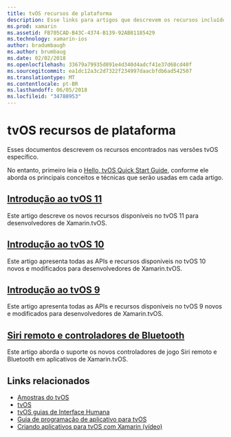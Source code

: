 ```yaml
---
title: tvOS recursos de plataforma
description: Esse links para artigos que descrevem os recursos incluídos em várias versões tvOS do documento. Ele também está vinculada a um documento que descreve os controladores Siri remoto e Bluetooth.
ms.prod: xamarin
ms.assetid: FB705CAD-B43C-4374-B139-92AB81185429
ms.technology: xamarin-ios
author: bradumbaugh
ms.author: brumbaug
ms.date: 02/02/2018
ms.openlocfilehash: 33679a79935d891e4d340d4adcf41e37d68cd40f
ms.sourcegitcommit: ea1dc12a3c2d7322f234997daacbfdb6ad542507
ms.translationtype: MT
ms.contentlocale: pt-BR
ms.lasthandoff: 06/05/2018
ms.locfileid: "34788953"
---
```

# <a name="tvos-platform-features"></a>tvOS recursos de plataforma

Esses documentos descrevem os recursos encontrados nas versões tvOS específico.

No entanto, primeiro leia o [Hello, tvOS Quick Start Guide](~/ios/tvos/get-started/hello-tvos.md), conforme ele aborda os principais conceitos e técnicas que serão usadas em cada artigo.

## <a name="introduction-to-tvos-11iostvosplatformintroduction-to-tvos11md"></a>[Introdução ao tvOS 11](~/ios/tvos/platform/introduction-to-tvos11.md)

Este artigo descreve os novos recursos disponíveis no tvOS 11 para desenvolvedores de Xamarin.tvOS.

## <a name="introduction-to-tvos-10iostvosplatformintroduction-to-tvos10indexmd"></a>[Introdução ao tvOS 10](~/ios/tvos/platform/introduction-to-tvos10/index.md)

Este artigo apresenta todas as APIs e recursos disponíveis no tvOS 10 novos e modificados para desenvolvedores de Xamarin.tvOS.

## <a name="introduction-to-tvos-9iostvosplatformtvos9md"></a>[Introdução ao tvOS 9](~/ios/tvos/platform/tvos9.md)

Este artigo apresenta todas as APIs e recursos disponíveis no tvOS 9 novos e modificados para desenvolvedores de Xamarin.tvOS.

## <a name="siri-remote-and-bluetooth-controllersiostvosplatformremote-bluetoothmd"></a>[Siri remoto e controladores de Bluetooth](~/ios/tvos/platform/remote-bluetooth.md)

Este artigo aborda o suporte os novos controladores de jogo Siri remoto e Bluetooth em aplicativos de Xamarin.tvOS.

## <a name="related-links"></a>Links relacionados

- [Amostras do tvOS](https://developer.xamarin.com/samples/tvos/all/)
- [tvOS](https://developer.apple.com/tvos/)
- [tvOS guias de Interface Humana](https://developer.apple.com/tvos/human-interface-guidelines/)
- [Guia de programação de aplicativo para tvOS](https://developer.apple.com/library/prerelease/tvos/documentation/General/Conceptual/AppleTV_PG/)
- [Criando aplicativos para tvOS com Xamarin (vídeo)](https://university.xamarin.com/lightninglectures/tvos-with-xamarin)
